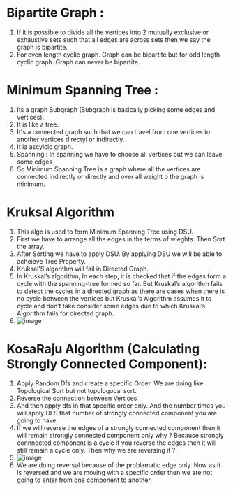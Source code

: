 # Bipartite Graph :
   1. If it is possible to divide all the vertices into 2 mutually exclusive or exhaustive sets such that all edges are across sets then we say the graph is bipartite.
   2. For even length cyclic graph. Graph can be bipartite but for odd length cyclic graph. Graph can never be bipartite.

# Minimum Spanning Tree :
   1. Its a graph Subgraph (Subgraph is basically picking some edges and vertices).
   2. It is like a tree.
   3. It's a connected graph such that we can travel from one vertices to another vertices directyl or indirectly.
   4. It ia ascylcic graph.
   5. Spanning : In spanning we have to choose all vertices but we can leave some edges
   6. So Minimum Spanning Tree is a graph where all the vertices are connected indirectly or directly and over all weight o the graph is minimum.

# Kruksal Algorithm 
   1. This algo is used to form Minimum Spanning Tree using DSU.
   2. First we have to arrange all the edges in the terms of wieghts. Then Sort the array.
   3. After Sorting we have to apply DSU. By applying DSU we will be able to acheieve Tree Property.
   4. Kruksal'S algorithm will fail in Directed Graph.
   5. In Kruskal’s algorithm, In each step, it is checked that if the edges form a cycle with the spanning-tree formed so far. But Kruskal’s algorithm fails to 
      detect the cycles in a directed graph as there are cases when there is no cycle between the vertices but Kruskal’s Algorithm assumes it to cycle and don’t take 
      consider some edges due to which Kruskal’s Algorithm fails for directed graph.
   6. ![image](https://github.com/somendrat22/DSA1/assets/49708374/6bd44607-6d9c-4fad-a35e-de5001413844)

# KosaRaju Algorithm (Calculating Strongly Connected Component):
   1. Apply Random Dfs and create a specific Order. We are doing like Topological Sort but not topologocal sort. 
   2. Reverse the connection between Vertices
   3. And then apply dfs in that specific order only. And the number times you will apply DFS that number of strongly connected component you are going to have.
   4. If we will reverse the edges of a strongly connected component then it will remain strongly connected component only why ? Because strongly connnected component is a cycle if you reverse the edges then it will still remain a cycle only. Then why we are reversing it ?
   5. ![image](https://github.com/somendrat22/DSA1/assets/49708374/e6f3a52b-e559-414f-bf58-f01ff4d9ab8c)
   6. We are doing reversal because of the problamatic edge only. Now as it is reversed and we are moving with a specific order then we are not going to enter from one component to another. 



      
